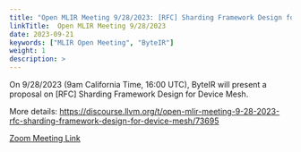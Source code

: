 ```yaml
---
title: "Open MLIR Meeting 9/28/2023: [RFC] Sharding Framework Design for Device Mesh"
linkTitle:  Open MLIR Meeting 9/28/2023
date: 2023-09-21
keywords: ["MLIR Open Meeting", "ByteIR"]
weight: 1
description: >
---
```


On 9/28/2023 (9am California Time, 16:00 UTC), 
ByteIR will present a proposal on \[RFC\] Sharding Framework Design for Device Mesh.


More details:
https://discourse.llvm.org/t/open-mlir-meeting-9-28-2023-rfc-sharding-framework-design-for-device-mesh/73695


[Zoom Meeting Link](https://us06web.zoom.us/j/85151090498?pwd=QUdqUGNETzVxMTBnM1p4UDVrdVVKUT09)
